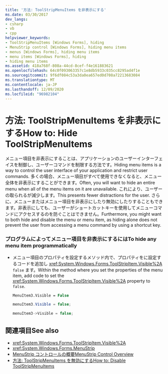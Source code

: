 ```yaml
---
title: '方法: ToolStripMenuItems を非表示にする'
ms.date: 03/30/2017
dev_langs:
- csharp
- vb
- cpp
helpviewer_keywords:
- ToolStripMenuItems [Windows Forms], hiding
- MenuStrip control [Windows Forms], hiding menu items
- menus [Windows Forms], hiding menu items
- menu items [Windows Forms], hiding
- hiding menu items
ms.assetid: 418a768f-808a-44cd-8cef-f4e161883621
ms.openlocfilehash: 64c0f093063357c1e8db5933c035cc8295ad4f1e
ms.sourcegitcommit: 9f6df084c53a3da0ea657ed0d708a72213683084
ms.translationtype: MT
ms.contentlocale: ja-JP
ms.lasthandoff: 12/09/2020
ms.locfileid: "96982104"
---
```

# <a name="how-to-hide-toolstripmenuitems"></a><span data-ttu-id="48446-102">方法: ToolStripMenuItems を非表示にする</span><span class="sxs-lookup"><span data-stu-id="48446-102">How to: Hide ToolStripMenuItems</span></span>
<span data-ttu-id="48446-103">メニュー項目を非表示にすることは、アプリケーションのユーザーインターフェイスを制御し、ユーザーコマンドを制限する方法です。</span><span class="sxs-lookup"><span data-stu-id="48446-103">Hiding menu items is a way to control the user interface of your application and restrict user commands.</span></span> <span data-ttu-id="48446-104">多くの場合、メニュー項目がすべて使用できなくなると、メニュー全体を非表示にすることができます。</span><span class="sxs-lookup"><span data-stu-id="48446-104">Often, you will want to hide an entire menu when all of the menu items on it are unavailable.</span></span> <span data-ttu-id="48446-105">これにより、ユーザーの取られるが減少します。</span><span class="sxs-lookup"><span data-stu-id="48446-105">This presents fewer distractions for the user.</span></span> <span data-ttu-id="48446-106">さらに、メニューまたはメニュー項目を非表示にしたり無効にしたりすることもできます。非表示にしても、ユーザーがショートカットキーを使用してメニューコマンドにアクセスするのを防ぐことはできません。</span><span class="sxs-lookup"><span data-stu-id="48446-106">Furthermore, you might want to both hide and disable the menu or menu item, as hiding alone does not prevent the user from accessing a menu command by using a shortcut key.</span></span>  
  
### <a name="to-hide-any-menu-item-programmatically"></a><span data-ttu-id="48446-107">プログラムによってメニュー項目を非表示にするには</span><span class="sxs-lookup"><span data-stu-id="48446-107">To hide any menu item programmatically</span></span>  
  
- <span data-ttu-id="48446-108">メニュー項目のプロパティを設定するメソッド内で、プロパティをに設定するコードを追加し <xref:System.Windows.Forms.ToolStripItem.Visible%2A> `false` ます。</span><span class="sxs-lookup"><span data-stu-id="48446-108">Within the method where you set the properties of the menu item, add code to set the <xref:System.Windows.Forms.ToolStripItem.Visible%2A> property to `false`.</span></span>  
  
    ```vb  
    MenuItem3.Visible = False  
    ```  
  
    ```csharp  
    menuItem3.Visible = false;  
    ```  
  
    ```cpp  
    menuItem3->Visible = false;  
    ```  
  
## <a name="see-also"></a><span data-ttu-id="48446-109">関連項目</span><span class="sxs-lookup"><span data-stu-id="48446-109">See also</span></span>

- <xref:System.Windows.Forms.ToolStripItem.Visible%2A>
- <xref:System.Windows.Forms.MenuStrip>
- [<span data-ttu-id="48446-110">MenuStrip コントロールの概要</span><span class="sxs-lookup"><span data-stu-id="48446-110">MenuStrip Control Overview</span></span>](menustrip-control-overview-windows-forms.md)
- [<span data-ttu-id="48446-111">方法: ToolStripMenuItems を無効にする</span><span class="sxs-lookup"><span data-stu-id="48446-111">How to: Disable ToolStripMenuItems</span></span>](how-to-disable-toolstripmenuitems.md)
